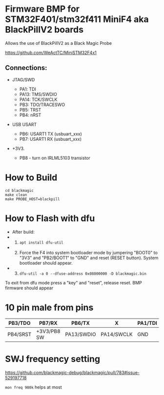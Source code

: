 # Firmware BMP for STM32F401/stm32f411 MiniF4 aka BlackPillV2 boards

Allows the use of BlackPillV2 as a Black Magic Probe

https://github.com/WeActTC/MiniSTM32F4x1

## Connections:

* JTAG/SWD
  * PA1: TDI
  * PA13: TMS/SWDIO
  * PA14: TCK/SWCLK
  * PB3: TDO/TRACESWO
  * PB5: TRST
  * PB4: nRST

* USB USART
   * PB6: USART1 TX (usbuart_xxx)
   * PB7: USART1 RX (usbuart_xxx)

* +3V3.
   * PB8 - turn on IRLML5103 transistor

How to Build
========================================
```
cd blackmagic
make clean
make PROBE_HOST=blackpill
```

How to Flash with dfu
========================================
* After build:
 * 1) `apt install dfu-util`
 * 2) Force the F4 into system bootloader mode by jumpering "BOOT0" to "3V3" and "PB2/BOOT1" to "GND" and reset (RESET button). System bootloader should appear.
 * 3) `dfu-util -a 0 --dfuse-address 0x08000000 -D blackmagic.bin`

To exit from dfu mode press a "key" and "reset", release reset. BMP firmware should appear


10 pin male from pins
========================================

| PB3/TDO  | PB7/RX      | PB6/TX     | X          | PA1/TDI |
| -------- | ----------- | ---------- | ---------- | ------- |
| PB4/SRST | +3V3/PB8 SW | PA13/SWDIO | PA14/SWCLK | GND     |

SWJ frequency setting
====================================
https://github.com/blackmagic-debug/blackmagic/pull/783#issue-529197718

`mon freq 900k` helps at most
